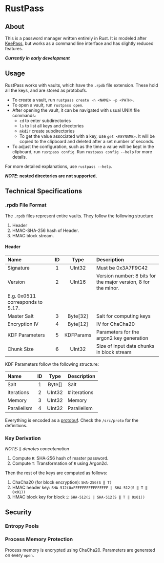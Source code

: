 # RustPass

## About

This is a password manager written entirely in Rust. It is modeled after [KeePass](https://keepass.info), but works as a command line interface and has slightly reduced features. 

***Currently in early development***

## Usage

RustPass works with vaults, which have the `.rpdb` file extension. These hold all the keys, and are stored as protobufs.

- To create a vault, run `rustpass create -n <NAME> -p <PATH>`.
- To open a vault, run `rustpass open`.
- After opening the vault, it can be navigated with usual UNIX file commands:
    - `cd` to enter subdirectories
    - `ls` to list all keys and directories
    - `mkdir` create subdirectories
    - To get the value associated with a key, use `get <KEYNAME>`. It will be copied to the clipboard and deleted after a set number of seconds.
- To adjust the configuration, such as the time a value will be kept in the clipboard, run `rustpass config`. Run `rustpass config --help` for more details.

For more detailed explanations, use `rustpass --help`.

***NOTE*: nested directories are not supported.**

## Technical Specifications

### .rpdb File Format

The `.rpdb` files represent entire vaults. They follow the following structure

1. Header
1. HMAC-SHA-256 hash of Header. 
1. HMAC block stream.

#### Header

| Name | ID | Type | Description|
|:-----|:---:|:-----:|:-----------|
| Signature | 1 | UInt32 | Must be 0x3A7F9C42 |
| Version | 2 | UInt16 | Version number: 8 bits for the major version, 8 for the minor. <br> 
E.g. 0x0511 corresponds to 5.17. |
| Master Salt | 3 | Byte[32] | Salt for computing keys |
| Encryption IV | 4 | Byte[12] | IV for ChaCha20 |
| KDF Parameters | 5 | KDFParams | Parameters for the argon2 key generation | 
| Chunk Size | 6 | UInt32 | Size of input data chunks in block stream |

KDF Parameters follow the following structure:

| Name | ID | Type | Description|
|:-----|:---:|:-----:|:-----------|
| Salt | 1 | Byte[] | Salt |
| Iterations | 2 | UInt32 | # iterations |
| Memory | 3 | UInt32 | Memory |
| Parallelism | 4 | UInt32 | Parallelism |

Everything is encoded as a [protobuf](https://protobuf.dev). Check the `/src/proto` for the definitions.

### Key Derivation

*NOTE: `‖` denotes concatenation*

1. Compute `R`: SHA-256 hash of master password.
1. Compute `T`: Transformation of `R` using Argon2d.

Then the rest of the keys are computed as follows:
1. ChaCha20 (for block encryption): `SHA-256(S ‖ T)`
1. HMAC header key: `SHA-512(0xFFFFFFFFFFFFFFFF ‖ SHA-512(S ‖ T ‖ 0x01))`
1. HMAC block key for block `i`: `SHA-512(i ‖ SHA-512(S ‖ T ‖ 0x01))`

## Security

### Entropy Pools

### Process Memory Protection

Process memory is encrypted using ChaCha20. Parameters are  generated on every `open`.
